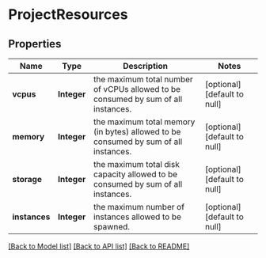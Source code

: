 # ProjectResources
## Properties

| Name | Type | Description | Notes |
|------------ | ------------- | ------------- | -------------|
| **vcpus** | **Integer** | the maximum total number of vCPUs allowed to be consumed by sum of all instances. | [optional] [default to null] |
| **memory** | **Integer** | the maximum total memory (in bytes) allowed to be consumed by sum of all instances. | [optional] [default to null] |
| **storage** | **Integer** | the maximum total disk capacity allowed to be consumed by sum of all instances. | [optional] [default to null] |
| **instances** | **Integer** | the maximum number of instances allowed to be spawned. | [optional] [default to null] |

[[Back to Model list]](../README.md#documentation-for-models) [[Back to API list]](../README.md#documentation-for-api-endpoints) [[Back to README]](../README.md)

